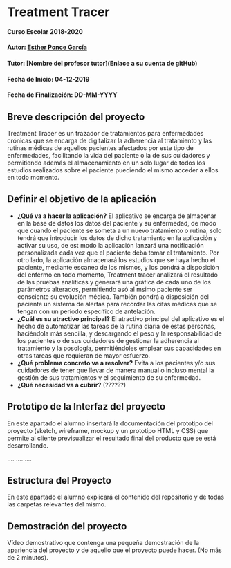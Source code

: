 # Treatment Tracer

#### Curso Escolar 2018-2020
#### Autor: [Esther Ponce García](https://github.com/alumeponceg)
#### Tutor: [Nombre del profesor tutor](Enlace a su cuenta de gitHub)
#### Fecha de Inicio: 04-12-2019
#### Fecha de Finalización: DD-MM-YYYY

## Breve descripción del proyecto

Treatment Tracer es un trazador de tratamientos para enfermedades crónicas que se encarga de digitalizar la adherencia al tratamiento y las rutinas médicas de aquellos pacientes afectados por este tipo de enfermedades, facilitando la vida del paciente o la de sus cuidadores y permitiendo además el almacenamiento en un solo lugar de todos los estudios realizados sobre el paciente puediendo el mismo acceder a ellos en todo momento. 

## Definir el objetivo de la aplicación

- **¿Qué va a hacer la aplicación?**
El aplicativo se encarga de almacenar en la base de datos los datos del paciente y su enfermedad, de modo que cuando el paciente se someta a un nuevo tratamiento o rutina, solo tendrá que introducir los datos de dicho tratamiento en la aplicación y activar su uso, de est modo la aplicación lanzará una notificación personalizada cada vez que el paciente deba tomar el tratamiento. 
Por otro lado, la aplicación almacenará los estudios que se haya hecho el paciente, mediante escaneo de los mismos, y los pondrá a disposición del enfermo en todo momento, Treatment tracer analizará el resultado de las pruebas analíticas y generará una gráfica de cada uno de los parámetros alterados, permitiendo asó al msimo paciente ser consciente su evolución médica.
También pondrá a disposición del paciente un sistema de alertas para recordar las citas médicas que se tengan con un periodo específico de antelación.
- **¿Cuál es su atractivo principal?** 
El atractivo principal del aplicativo es el hecho de automatizar las tareas de la rutina diaria de estas personas, haciéndola más sencilla, y descargando el peso y la responsabilidad de los pacientes o de sus cuidadores de gestionar la adherencia al tratamiento y la posología, permitiéndoles emplear sus capacidades en otras tareas que requieran de mayor esfuerzo.
- **¿Qué problema concreto va a resolver?** 
Evita a los pacientes y/o sus cuidadores de tener que llevar de manera manual o incluso mental la gestión de sus tratamientos y el seguimiento de su enfermedad.
- **¿Qué necesidad va a cubrir?**
(??????)
## Prototipo de la Interfaz del proyecto

En este apartado el alumno insertará la documentación del prototipo del proyecto (sketch, wireframe, mockup y un prototipo HTML y CSS)  que permite al cliente previsualizar el resultado final del producto que se está desarrollando.

....
....
....

## Estructura del Proyecto

En este apartado el alumno explicará el contenido del repositorio y de todas las carpetas relevantes del mismo.

## Demostración del proyecto

Vídeo demostrativo que contenga una pequeña demostración de la apariencia del proyecto y de aquello que el proyecto puede hacer. (No más de 2 minutos).
